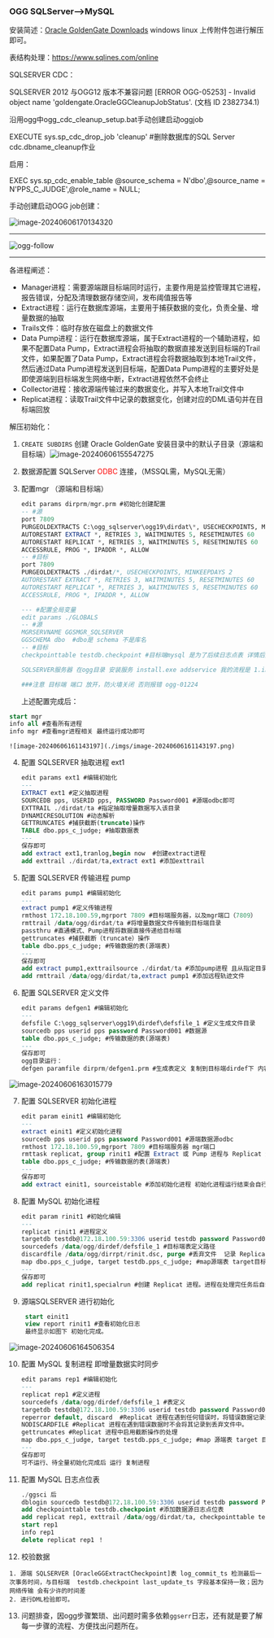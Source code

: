 ### OGG SQLServer—>MySQL

安装简述：[Oracle GoldenGate Downloads](https://www.oracle.com/middleware/technologies/goldengate-downloads.html)	windows linux 上传附件包进行解压即可。

表结构处理：https://www.sqlines.com/online

SQLSERVER CDC：

SQLSERVER 2012 与OGG12 版本不兼容问题 [ERROR OGG-05253] - Invalid object name 'goldengate.OracleGGCleanupJobStatus'. (文档 ID 2382734.1)

沿用ogg中ogg_cdc_cleanup_setup.bat手动创建启动oggjob

EXECUTE sys.sp_cdc_drop_job 'cleanup' #删除数据库的SQL Server cdc.dbname_cleanup作业

启用：

EXEC sys.sp_cdc_enable_table @source_schema = N'dbo',@source_name = N'PPS_C_JUDGE',@role_name = NULL;

手动创建启动OGG job创建：

![image-20240606170134320](./imgs/image-20240606170134320.png)

--------------------------------------------------------------------------------------------------------------------------------------------------------------------------

![ogg-follow](./imgs/ogg-follow.png)

---------------------------------------------------------------------------------------------------------------------------------

各进程阐述：

- Manager进程：需要源端跟目标端同时运行，主要作用是监控管理其它进程，报告错误，分配及清理数据存储空间，发布阈值报告等
- Extract进程：运行在数据库源端，主要用于捕获数据的变化，负责全量、增量数据的抽取
- Trails文件：临时存放在磁盘上的数据文件
- Data Pump进程：运行在数据库源端，属于Extract进程的一个辅助进程，如果不配置Data Pump，Extract进程会将抽取的数据直接发送到目标端的Trail文件，如果配置了Data Pump，Extract进程会将数据抽取到本地Trail文件，然后通过Data Pump进程发送到目标端，配置Data Pump进程的主要好处是即使源端到目标端发生网络中断，Extract进程依然不会终止
- Collector进程：接收源端传输过来的数据变化，并写入本地Trail文件中
- Replicat进程：读取Trail文件中记录的数据变化，创建对应的DML语句并在目标端回放



解压初始化：

1.  `CREATE SUBDIRS` 创建 Oracle GoldenGate 安装目录中的默认子目录（源端和目标端）![image-20240606155547275](./imgs/image-20240606155547275.png)

2.  数据源配置 SQLServer <font color='red'>ODBC </font>连接，（MSSQL需，MySQL无需）

3.  配置mgr （源端和目标端）

    ```sql
    edit params dirprm/mgr.prm #初始化创建配置
    -- #源
    port 7809
    PURGEOLDEXTRACTS C:\ogg_sqlserver\ogg19\dirdat\*, USECHECKPOINTS, MINKEEPDAYS 2
    AUTORESTART EXTRACT *, RETRIES 3, WAITMINUTES 5, RESETMINUTES 60
    AUTORESTART REPLICAT *, RETRIES 3, WAITMINUTES 5, RESETMINUTES 60
    ACCESSRULE, PROG *, IPADDR *, ALLOW
    -- #目标
    port 7809
    PURGEOLDEXTRACTS ./dirdat/*, USECHECKPOINTS, MINKEEPDAYS 2
    AUTORESTART EXTRACT *, RETRIES 3, WAITMINUTES 5, RESETMINUTES 60
    AUTORESTART REPLICAT *, RETRIES 3, WAITMINUTES 5, RESETMINUTES 60
    ACCESSRULE, PROG *, IPADDR *, ALLOW
    
    --- #配置全局变量
    edit params ./GLOBALS
    -- #源
    MGRSERVNAME GGSMGR_SQLSERVER
    GGSCHEMA dbo  #dbo是 schema 不是库名
    -- #目标
    checkpointtable testdb.checkpoint #目标端mysql 是为了后续日志点表 详情后文会阐述
    
    SQLSERVER服务器 在ogg目录 安装服务 install.exe addservice 我的流程是 1.install.exe addservice 2.edit params GLOBAL 3.install.exe addservice 最后出现GGSMGR_SQLSERVER服务 等于是两个服务 GGSMGR|GGSMGR_SQLSERVER 最终体现是 GGSMGR_SQLSERVER 启动中.. 后续详细阐述区别（待完）
    
    ###注意 目标端 端口 放开，防火墙关闭 否则报错 ogg-01224
    ```

    上述配置完成后：

   ```sql
   start mgr
   info all #查看所有进程
   info mgr #查看mgr进程相关 最终运行成功即可
   ```

    ![image-20240606161143197](./imgs/image-20240606161143197.png)

4.  配置 SQLSERVER 抽取进程 ext1

    ```sql
    edit params ext1 #编辑初始化
    ---
    EXTRACT ext1 #定义抽取进程
    SOURCEDB pps, USERID pps, PASSWORD Password001 #源端odbc即可
    EXTTRAIL ./dirdat/ta #指定抽取增量数据写入该目录
    DYNAMICRESOLUTION #动态解析
    GETTRUNCATES #捕获截断(truncate)操作
    TABLE dbo.pps_c_judge; #抽取数据表
    ---
    保存即可
    add extract ext1,tranlog,begin now  #创建extract进程
    add exttrail ./dirdat/ta,extract ext1 #添加exttrail
    ```

5.  配置 SQLSERVER 传输进程 pump

    ```sql
    edit params pump1 #编辑初始化
    ---
    extract pump1 #定义传输进程
    rmthost 172.18.100.59,mgrport 7809 #目标端服务器，以及mgr端口（7809）
    rmttrail /data/ogg/dirdat/ta #将增量数据文件传输到目标端目录
    passthru #直通模式、Pump进程将数据直接传递给目标端
    gettruncates #捕获截断（truncate）操作
    table dbo.pps_c_judge; #传输数据的表(源端表)
    ---
    保存即可
    add extract pump1,exttrailsource ./dirdat/ta #添加pump进程 且从指定目录读取数据 Pump 进程负责将 Extract 进程捕获的数据传输到目标系统
    add rmttrail /data/ogg/dirdat/ta,extract pump1 #添加远程轨迹文件
    ```

6.  配置 SQLSERVER 定义文件

    ```sql
    edit params defgen1 #编辑初始化
    ---
    defsfile C:\ogg_sqlserver\ogg19\dirdef\defsfile_1 #定义生成文件目录
    sourcedb pps userid pps password Password001 #数据源
    table dbo.pps_c_judge; #传输数据的表(源端表)
    ---
    保存即可
    ogg目录运行：
    defgen paramfile dirprm/defgen1.prm #生成表定义 复制到目标端dirdef下 内容文件名且一致
    ```

   ![image-20240606163015779](./imgs/image-20240606163015779.png)

7.  配置 SQLSERVER 初始化进程

    ```sql
    edit param einit1 #编辑初始化
    ---
    extract einit1 #定义初始化进程
    sourcedb pps userid pps password Password001 #源端数据源odbc
    rmthost 172.18.100.59,mgrport 7809 #目标端服务器 mgr端口
    rmttask replicat, group rinit1 #配置 Extract 或 Pump 进程与 Replicat 进程之间的任务定义 与目标端衔接
    table dbo.pps_c_judge; #传输数据的表(源端表)
    ---
    保存即可
    add extract einit1, sourceistable #添加初始化进程 初始化进程运行结束会自行停止
    ```

8.  配置 MySQL 初始化进程

    ```sql
    edit param rinit1 #初始化编辑
    ---
    replicat rinit1 #进程定义
    targetdb testdb@172.18.100.59:3306 userid testdb password Password001 #目标端数据源
    sourcedefs /data/ogg/dirdef/defsfile_1 #目标端表定义路径
    discardfile /data/ogg/dirrpt/rinit.dsc, purge #丢弃文件  记录 Replicat 进程在处理事务时遇到的错误数据行和相关的错误信息
    map dbo.pps_c_judge, target testdb.pps_c_judge; #map源端表 target目标端表
    ---
    保存即可
    add replicat rinit1,specialrun #创建 Replicat 进程。进程在处理完任务后自动停止
    ```

9.  源端SQLSERVER 进行初始化 

    ```sql
     start einit1 
     view report rinit1 #查看初始化日志
     最终显示如图下 初始化完成。
    ```

   ![image-20240606164506354](./imgs/image-20240606164506354.png)

10.  配置 MySQL 复制进程 即增量数据实时同步

     ```sql
     edit params rep1 #编辑初始化
     ---
     replicat rep1 #定义进程
     sourcedefs /data/ogg/dirdef/defsfile_1 #表定义
     targetdb testdb@172.18.100.59:3306 userid testdb password Password001 #目标端数据源
     reperror default, discard  #Replicat 进程在遇到任何错误时，将错误数据记录到丢弃文件（discard file）
     NODISCARDFILE #Replicat 进程在遇到错误数据时不会将其记录到丢弃文件中。
     gettruncates #Replicat 进程中启用截断操作的处理
     map dbo.pps_c_judge, target testdb.pps_c_judge; #map 源端表 target 目标端
     ---
     保存即可
     可不运行、待全量初始化完成后 运行 复制进程
     ```

11.  配置 MySQL 日志点位表

     ```sql
     ./ggsci 后
     dblogin sourcedb testdb@172.18.100.59:3306 userid testdb password Password001 #连接数据源
     add checkpointtable testdb.checkpoint #添加数据源日志点位表
     add replicat rep1, exttrail /data/ogg/dirdat/ta, checkpointtable testdb.checkpoint #添加复制进程
     start rep1
     info rep1
     delete replicat rep1 ！
     ```

12.  校验数据

    1. 源端 SQLSERVER [OracleGGExtractCheckpoint]表 log_commit_ts 检测最后一次事务时间，与目标端  testdb.checkpoint last_update_ts 字段基本保持一致；因为网络传输 会有少许的时间差
    2. 进行DML检验即可。

13.  问题排查，因ogg步骤繁琐、出问题时需多依赖`ggserr`日志，还有就是要了解每一步骤的流程、方便找出问题所在。
